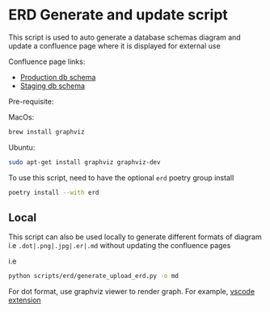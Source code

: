 # ERD Generate and update script

This script is used to auto generate a database schemas diagram and update a confluence page where it is displayed
for external use

Confluence page links:
- [Production db schema](https://hellobink.atlassian.net/wiki/spaces/BPL/pages/3430219777/Cosmos+Production+Schema+git+tag)
- [Staging db schema](https://hellobink.atlassian.net/wiki/spaces/BPL/pages/3429498885/Cosmos+Staging+Schema+git+tag)


Pre-requisite:

MacOs:
```sh
brew install graphviz
```

Ubuntu:
```sh
sudo apt-get install graphviz graphviz-dev
```

To use this script, need to have the optional `erd` poetry group install

```sh
poetry install --with erd
```


## Local

This script can also be used locally to generate different formats of diagram i.e `.dot|.png|.jpg|.er|.md`
without updating the confluence pages

i.e

```sh
python scripts/erd/generate_upload_erd.py -o md
```

For dot format, use graphviz viewer to render graph. For example, [vscode extension](https://marketplace.visualstudio.com/items?itemName=tintinweb.graphviz-interactive-preview)